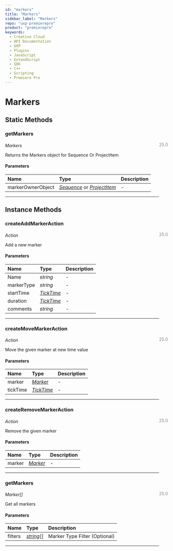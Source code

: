 ```yaml
---
id: "markers"
title: "Markers"
sidebar_label: "Markers"
repo: "uxp-premierepro"
product: "premierepro"
keywords:
  - Creative Cloud
  - API Documentation
  - UXP
  - Plugins
  - JavaScript
  - ExtendScript
  - SDK
  - C++
  - Scripting
  - Premiere Pro
---
```


# Markers  

## Static Methods

### getMarkers

<span class="minversion" style="display: block; margin-bottom: -1em; margin-left: 36em; float:left; opacity:0.5;">25.0</span>

*Markers*
  
Returns the Markers object for Sequence Or ProjectItem

#### Parameters

| Name | Type | Description |
| :------ | :------ | :------ |
| markerOwnerObject | [*Sequence*](/ppro_reference/classes/sequence/) or [*ProjectItem*](/ppro_reference/classes/projectitem/) | - |

___

## Instance Methods

### createAddMarkerAction

<span class="minversion" style="display: block; margin-bottom: -1em; margin-left: 36em; float:left; opacity:0.5;">25.0</span>

*Action*
  
Add a new marker

#### Parameters

| Name | Type | Description |
| :------ | :------ | :------ |
| Name | *string* | - |
| markerType | *string* | - |
| startTime | [*TickTime*](/ppro_reference/classes/ticktime/) | - |
| duration | [*TickTime*](/ppro_reference/classes/ticktime/) | - |
| comments | *string* | - |

___

### createMoveMarkerAction

<span class="minversion" style="display: block; margin-bottom: -1em; margin-left: 36em; float:left; opacity:0.5;">25.0</span>

*Action*
  
Move the given marker at new time value

#### Parameters

| Name | Type | Description |
| :------ | :------ | :------ |
| marker | [*Marker*](/ppro_reference/classes/marker/) | - |
| tickTime | [*TickTime*](/ppro_reference/classes/ticktime/) | - |

___

### createRemoveMarkerAction

<span class="minversion" style="display: block; margin-bottom: -1em; margin-left: 36em; float:left; opacity:0.5;">25.0</span>

*Action*
  
Remove the given marker

#### Parameters

| Name | Type | Description |
| :------ | :------ | :------ |
| marker | [*Marker*](/ppro_reference/classes/marker/) | - |

___

### getMarkers

<span class="minversion" style="display: block; margin-bottom: -1em; margin-left: 36em; float:left; opacity:0.5;">25.0</span>

*Marker[]*
  
Get all markers

#### Parameters

| Name | Type | Description |
| :------ | :------ | :------ |
| filters | [*string[]*](/ppro_reference/classes/string[]/) | Marker Type Filter (Optional) |

___

